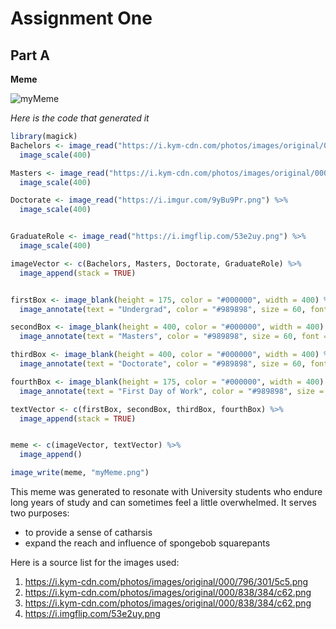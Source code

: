 # Assignment One
## Part A
**Meme**

![myMeme](https://user-images.githubusercontent.com/102003798/159208311-4c50f373-e547-4e5a-8cf0-051e51360d4a.png)


*Here is the code that generated it*

```r
library(magick)
Bachelors <- image_read("https://i.kym-cdn.com/photos/images/original/000/796/301/5c5.png") %>%
  image_scale(400)

Masters <- image_read("https://i.kym-cdn.com/photos/images/original/000/838/384/c62.png") %>%
  image_scale(400)

Doctorate <- image_read("https://i.imgur.com/9yBu9Pr.png") %>%
  image_scale(400)


GraduateRole <- image_read("https://i.imgflip.com/53e2uy.png") %>%
  image_scale(400)

imageVector <- c(Bachelors, Masters, Doctorate, GraduateRole) %>%
  image_append(stack = TRUE)


firstBox <- image_blank(height = 175, color = "#000000", width = 400) %>%
  image_annotate(text = "Undergrad", color = "#989898", size = 60, font = "Calibri", gravity = "center")

secondBox <- image_blank(height = 400, color = "#000000", width = 400) %>%
  image_annotate(text = "Masters", color = "#989898", size = 60, font = "Calibri", gravity = "center")

thirdBox <- image_blank(height = 400, color = "#000000", width = 400) %>%
  image_annotate(text = "Doctorate", color = "#989898", size = 60, font = "Calibri", gravity = "center")

fourthBox <- image_blank(height = 175, color = "#000000", width = 400) %>%
  image_annotate(text = "First Day of Work", color = "#989898", size = 40, font = "Calibri", gravity = "center")

textVector <- c(firstBox, secondBox, thirdBox, fourthBox) %>%
  image_append(stack = TRUE)


meme <- c(imageVector, textVector) %>%
  image_append()

image_write(meme, "myMeme.png")
```

This meme was generated to resonate with University students who endure long years of study and can sometimes feel a little overwhelmed. It serves two purposes:
- to provide a sense of catharsis 
- expand the reach and influence of spongebob squarepants

Here is a source list for the images used:
1. https://i.kym-cdn.com/photos/images/original/000/796/301/5c5.png
2. https://i.kym-cdn.com/photos/images/original/000/838/384/c62.png
3. https://i.kym-cdn.com/photos/images/original/000/838/384/c62.png
4. https://i.imgflip.com/53e2uy.png
